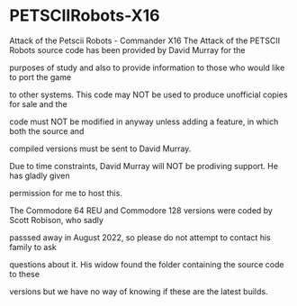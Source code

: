 # PETSCIIRobots-X16
Attack of the Petscii Robots - Commander X16 
The Attack of the PETSCII Robots source code has been provided by David Murray for the 

purposes of study and also to provide information to those who would like to port the game 

to other systems. This code may NOT be used to produce unofficial copies for sale and the 

code must NOT be modified in anyway unless adding a feature, in which both the source and 

compiled versions must be sent to David Murray. 

Due to time constraints, David Murray will NOT be prodiving support. He has gladly given 

permission for me to host this.

The Commodore 64 REU and Commodore 128 versions were coded by Scott Robison, who sadly 

passsed away in August 2022, so please do not attempt to contact his family to ask 

questions about it. His widow found the folder containing the source code to these 

versions but we have no way of knowing if these are the latest builds. 
